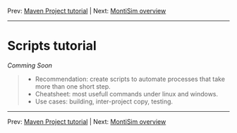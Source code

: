 Prev: [Maven Project tutorial](docs/maven.md)    |    Next: [MontiSim overview](docs/montisim.md)

---


# Scripts tutorial

*Comming Soon*


> - Recommendation: create scripts to automate processes that take more than one short step.
> - Cheatsheet: most usefull commands under linux and windows.
> - Use cases: building, inter-project copy, testing.


---

Prev: [Maven Project tutorial](docs/maven.md)    |    Next: [MontiSim overview](docs/montisim.md)
